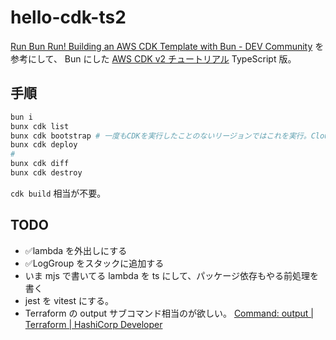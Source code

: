 # hello-cdk-ts2

[Run Bun Run! Building an AWS CDK Template with Bun - DEV Community](https://dev.to/jolodev/run-bun-run-building-an-aws-cdk-template-with-bun-4nak)
を参考にして、
Bun にした
[AWS CDK v2 チュートリアル](https://docs.aws.amazon.com/ja_jp/cdk/v2/guide/hello_world.html) TypeScript 版。

## 手順

```sh
bun i
bunx cdk list
bunx cdk bootstrap # 一度もCDKを実行したことのないリージョンではこれを実行。CloudFormationにスタックCDKToolkitができる
bunx cdk deploy
#
bunx cdk diff
bunx cdk destroy
```

`cdk build` 相当が不要。

## TODO

- ✅lambda を外出しにする
- ✅LogGroup をスタックに追加する
- いま mjs で書いてる lambda を ts にして、パッケージ依存もやる前処理を書く
- jest を vitest にする。
- Terraform の output サブコマンド相当のが欲しい。 [Command: output | Terraform | HashiCorp Developer](https://developer.hashicorp.com/terraform/cli/commands/output)
